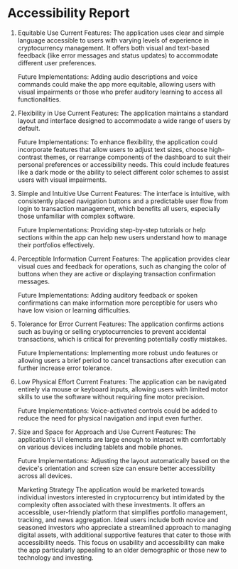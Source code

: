 # Accessibility Report

1. Equitable Use
   Current Features: The application uses clear and simple language accessible to users with varying levels of 
   experience in cryptocurrency management. It offers both visual and text-based feedback (like error messages and 
   status updates) to accommodate different user preferences.
   
   Future Implementations: Adding audio descriptions and voice commands could make the app more equitable, 
   allowing users with visual impairments or those who prefer auditory learning to access all functionalities.

2. Flexibility in Use
   Current Features: The application maintains a standard layout and interface designed to accommodate a wide range of 
   users by default.
   
   Future Implementations: To enhance flexibility, the application could incorporate features that allow users to adjust 
   text sizes, choose high-contrast themes, or rearrange components of the dashboard to suit their personal preferences 
   or accessibility needs. This could include features like a dark mode or the ability to select different color schemes
   to assist users with visual impairments.

3. Simple and Intuitive Use
   Current Features: The interface is intuitive, with consistently placed navigation buttons and a predictable user 
   flow from login to transaction management, which benefits all users, especially those unfamiliar with complex 
   software.
   
   Future Implementations: Providing step-by-step tutorials or help sections within the app can help new users 
   understand how to manage their portfolios effectively.

4. Perceptible Information
   Current Features: The application provides clear visual cues and feedback for operations, such as changing the color 
   of buttons when they are active or displaying transaction confirmation messages.
   
   Future Implementations: Adding auditory feedback or spoken confirmations can make information more perceptible for 
   users who have low vision or learning difficulties.

5. Tolerance for Error
   Current Features: The application confirms actions such as buying or selling cryptocurrencies to prevent accidental 
   transactions, which is critical for preventing potentially costly mistakes.
   
   Future Implementations: Implementing more robust undo features or allowing users a brief period to cancel 
   transactions after execution can further increase error tolerance.

6. Low Physical Effort
   Current Features: The application can be navigated entirely via mouse or keyboard inputs, allowing users with 
   limited motor skills to use the software without requiring fine motor precision.
   
   Future Implementations: Voice-activated controls could be added to reduce the need for physical navigation and 
   input even further.

7. Size and Space for Approach and Use
   Current Features: The application's UI elements are large enough to interact with comfortably on various devices 
   including tablets and mobile phones.
   
   Future Implementations: Adjusting the layout automatically based on the device's orientation and screen size can 
   ensure better accessibility across all devices.
   
   Marketing Strategy
   The application would be marketed towards individual investors interested in cryptocurrency but intimidated by the 
   complexity often associated with these investments. It offers an accessible, user-friendly platform that simplifies 
   portfolio management, tracking, and news aggregation. Ideal users include both novice and seasoned investors who 
   appreciate a streamlined approach to managing digital assets, with additional supportive features that cater to 
   those with accessibility needs. This focus on usability and accessibility can make the app particularly appealing to
   an older demographic or those new to technology and investing.